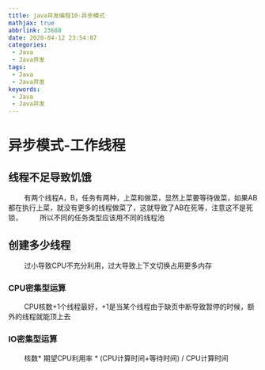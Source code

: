 ```yaml
---
title: java并发编程10-异步模式
mathjax: true
abbrlink: 23688
date: 2020-04-12 23:54:07
categories:
 - Java
 - Java并发
tags:
 - Java
 - Java并发
keywords:
 - Java
 - Java并发
---
```


# 异步模式-工作线程
## 线程不足导致饥饿
&emsp;&emsp; 有两个线程A，B，任务有两种，上菜和做菜，显然上菜要等待做菜，如果AB都在执行上菜，就没有更多的线程做菜了，这就导致了AB在死等，注意这不是死锁，
&emsp;&emsp; 所以不同的任务类型应该用不同的线程池

<!--more-->

## 创建多少线程
&emsp;&emsp; 过小导致CPU不充分利用，过大导致上下文切换占用更多内存
### CPU密集型运算
&emsp;&emsp; CPU核数+1个线程最好，+1是当某个线程由于缺页中断导致暂停的时候，额外的线程就能顶上去
### IO密集型运算
&emsp;&emsp; 核数* 期望CPU利用率 * (CPU计算时间+等待时间) / CPU计算时间


